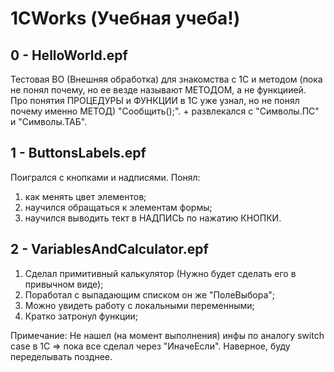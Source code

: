 # 1CWorks (Учебная учеба!)


0 - HelloWorld.epf
--------------------
  Тестовая ВО (Внешняя обработка) для знакомства с 1C и методом (пока не понял почему, но ее везде называют МЕТОДОМ, а не функциией. 
Про понятия ПРОЦЕДУРЫ и ФУНКЦИИ в 1С уже узнал, но не понял почему именно МЕТОД) "Сообщить();". + развлекался с "Символы.ПС" и "Символы.ТАБ". 

1 - ButtonsLabels.epf
---------------------
Поигрался с кнопками и надписями. Понял:
1. как менять цвет элементов;
2. научился обращаться к элементам формы;
3. научился выводить тект в НАДПИСЬ по нажатию КНОПКИ.

2 - VariablesAndCalculator.epf
---------------------
1. Сделал примитивный калькулятор (Нужно будет сделать его в привычном виде);
2. Поработал с выпадающим списком он же "ПолеВыбора";
3. Можно увидеть работу с локальными переменными;
4. Кратко затронул функции;

Примечание:
Не нашел (на момент выполнения) инфы по аналогу switch case в 1С => пока все сделал через "ИначеЕсли". Наверное, буду переделывать позднее.



